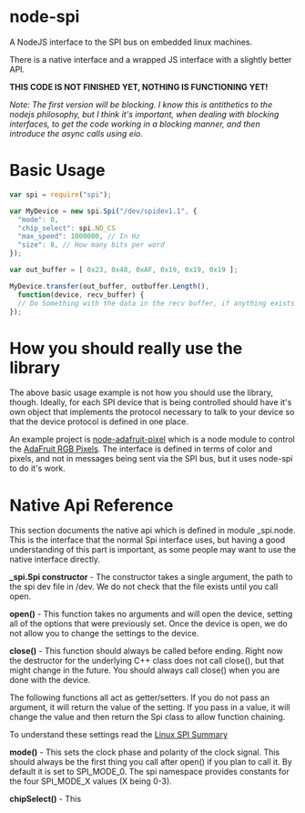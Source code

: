 node-spi
========

A NodeJS interface to the SPI bus on embedded linux machines.

There is a native interface and a wrapped JS interface with a slightly
better API.

**THIS CODE IS NOT FINISHED YET, NOTHING IS FUNCTIONING YET!**

*Note: The first version will be blocking.  I know this is antithetics to
the nodejs philosophy, but I think it's important, when dealing with blocking
interfaces, to get the code working in a blocking manner, and then introduce
the async calls using eio.*

Basic Usage
===========

```javascript
var spi = require("spi");

var MyDevice = new spi.Spi("/dev/spidev1.1", {
  "mode": 0,
  "chip_select": spi.NO_CS
  "max_speed": 1000000, // In Hz
  "size": 8, // How many bits per word
});

var out_buffer = [ 0x23, 0x48, 0xAF, 0x19, 0x19, 0x19 ];

MyDevice.transfer(out_buffer, outbuffer.Length(),
  function(device, recv_buffer) {
  // Do Something with the data in the recv buffer, if anything exists
});
```

How you should **really** use the library
=========================================

The above basic usage example is not how you should use the library, though.
Ideally, for each SPI device that is being controlled should have it's own
object that implements the protocol necessary to talk to your device so that
the device protocol is defined in one place.

An example project is
[node-adafruit-pixel](https://github.com/RussTheAerialist/node-adafruit-pixel)
which is a node module to control the
[AdaFruit RGB Pixels](http://www.adafruit.com/products/738).  The interface is
defined in terms of color and pixels, and not in messages being sent via the
SPI bus, but it uses node-spi to do it's work.

Native Api Reference
====================

This section documents the native api which is defined in module \_spi.node.
This is the interface that the normal Spi interface uses, but having a good
understanding of this part is important, as some people may want to use the
native interface directly.

**\_spi.Spi constructor** - The constructor takes a single argument, the path
to the spi dev file in /dev.  We do not check that the file exists until you
call open.

**open()** - This function takes no arguments and will open the device, setting
all of the options that were previously set.  Once the device is open, we do not
allow you to change the settings to the device.

**close()** - This function should always be called before ending.  Right now
the destructor for the underlying C++ class does not call close(), but that
might change in the future.  You should always call close() when you are done
with the device.

The following functions all act as getter/setters.  If you do not pass an
argument, it will return the value of the setting.  If you pass in a value,
it will change the value and then return the Spi class to allow function
chaining.

To understand these settings read the
[Linux SPI Summary](http://www.mjmwired.net/kernel/Documentation/spi/spi-summary)

**mode()** - This sets the clock phase and polarity of the clock signal.  This
should always be the first thing you call after open() if you plan to call it.
By default it is set to SPI_MODE_0.  The spi namespace provides constants for
the four SPI_MODE_X values (X being 0-3).

**chipSelect()** - This
